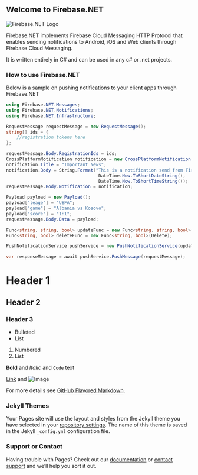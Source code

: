 ## Welcome to Firebase.NET

![Firebase.NET Logo](https://raw.githubusercontent.com/UrimKurtishi/Firebase.NET/master/FirebaseNET.jpg)

Firebase.NET implements Firebase Cloud Messaging HTTP Protocol that enables sending notifications to Android, iOS and Web clients through Firebase Cloud Messaging. 

It is written entirely in C# and can be used in any c# or .net projects.

### How to use Firebase.NET

Below is a sample on pushing notifications to your client apps through Firebase.NET

```csharp
using Firebase.NET.Messages;
using Firebase.NET.Notifications;
using Firebase.NET.Infrastructure;

RequestMessage requestMessage = new RequestMessage();
string[] ids = {
    //registration tokens here
};

requestMessage.Body.RegistrationIds = ids;
CrossPlatformNotification notification = new CrossPlatformNotification();
notification.Title = "Important News";
notification.Body = String.Format("This is a notification send from Firebase on {0} {1}", 
                                   DateTime.Now.ToShortDateString(),
                                   DateTime.Now.ToShortTimeString());
requestMessage.Body.Notification = notification;

Payload payload = new Payload();
payload["leage"] = "UEFA";
payload["game"] = "Albania vs Kosovo";
payload["score"] = "1:1";
requestMessage.Body.Data = payload;

Func<string, string, bool> updateFunc = new Func<string, string, bool>(Update);
Func<string, bool> deleteFunc = new Func<string, bool>(Delete);

PushNotificationService pushService = new PushNotificationService(updateFunc, deleteFunc);

var responseMessage = await pushService.PushMessage(requestMessage);

```

# Header 1
## Header 2
### Header 3

- Bulleted
- List

1. Numbered
2. List

**Bold** and _Italic_ and `Code` text

[Link](url) and ![Image](src)

For more details see [GitHub Flavored Markdown](https://guides.github.com/features/mastering-markdown/).

### Jekyll Themes

Your Pages site will use the layout and styles from the Jekyll theme you have selected in your [repository settings](https://github.com/urimkurtishi/Firebase.NET/settings). The name of this theme is saved in the Jekyll `_config.yml` configuration file.

### Support or Contact

Having trouble with Pages? Check out our [documentation](https://help.github.com/categories/github-pages-basics/) or [contact support](https://github.com/contact) and we’ll help you sort it out.
